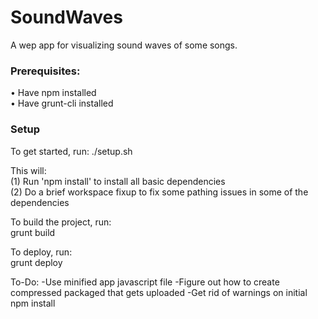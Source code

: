 # SoundWaves

A wep app for visualizing sound waves of some songs.

### Prerequisites:
• Have npm installed  
• Have grunt-cli installed  

### Setup
To get started, run:
./setup.sh

This will:  
(1) Run 'npm install' to install all basic dependencies  
(2) Do a brief workspace fixup to fix some pathing issues in some of the dependencies  

To build the project, run:  
grunt build

To deploy, run:  
grunt deploy

To-Do:
-Use minified app javascript file
-Figure out how to create compressed packaged that gets uploaded
-Get rid of warnings on initial npm install
